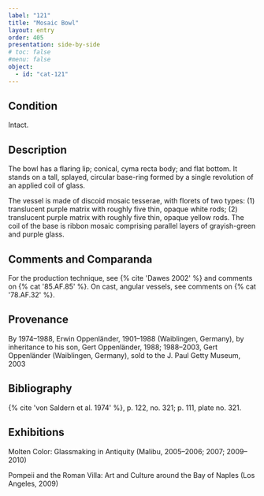 ```yaml
---
label: "121"
title: "Mosaic Bowl"
layout: entry
order: 405
presentation: side-by-side
# toc: false
#menu: false 
object:
  - id: "cat-121"
---
```


## Condition

Intact.

## Description

The bowl has a flaring lip; conical, cyma recta body; and flat bottom. It stands on a tall, splayed, circular base-ring formed by a single revolution of an applied coil of glass.

The vessel is made of discoid mosaic tesserae, with florets of two types: (1) translucent purple matrix with roughly five thin, opaque white rods; (2) translucent purple matrix with roughly five thin, opaque yellow rods. The coil of the base is ribbon mosaic comprising parallel layers of grayish-green and purple glass.

## Comments and Comparanda

For the production technique, see {% cite 'Dawes 2002' %} and comments on {% cat '85.AF.85' %}. On cast, angular vessels, see comments on {% cat '78.AF.32' %}.

## Provenance

By 1974–1988, Erwin Oppenländer, 1901–1988 (Waiblingen, Germany), by inheritance to his son, Gert Oppenländer, 1988; 1988–2003, Gert Oppenländer (Waiblingen, Germany), sold to the J. Paul Getty Museum, 2003

## Bibliography

{% cite 'von Saldern et al. 1974' %}, p. 122, no. 321; p. 111, plate no. 321.

## Exhibitions

Molten Color: Glassmaking in Antiquity (Malibu, 2005–2006; 2007; 2009–2010)

Pompeii and the Roman Villa: Art and Culture around the Bay of Naples (Los Angeles, 2009)